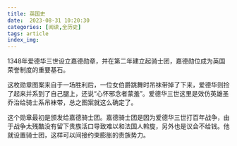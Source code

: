 ```yaml
---
title: 英国史
date:  2023-08-31 10:20:30
categories: [阅读,全历史]
tags: article
index_img: 
---
```

1348年爱德华三世设立嘉德勋章，并在第二年建立起骑士团，嘉德勋位成为英国荣誉制度的重要基石。

这枚勋章图案来自于一场胜利后，一位女伯爵跳舞时吊袜带掉了下来，爱德华则捡了起来并系到了自己腿上，还说“心怀邪念者蒙羞”。爱德华三世这里是效仿英雄圣乔治给骑士系吊袜带，总之图案就这么确定了。

这个勋章最初是颁发给嘉德骑士团。嘉德骑士团是因为爱德华三世打百年战争，由于战争太残酷没有留下贵族活口导致难以和法国人斡旋，另外也是议会不给钱。他就设置骑士团，这样可以间接约束膨胀的贵族势力。